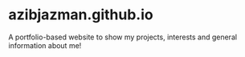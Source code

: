 # azibjazman.github.io
A portfolio-based website to show my projects, interests and general information about me!
